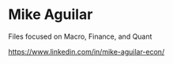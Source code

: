 # Mike Aguilar

Files focused on Macro, Finance, and Quant

https://www.linkedin.com/in/mike-aguilar-econ/
